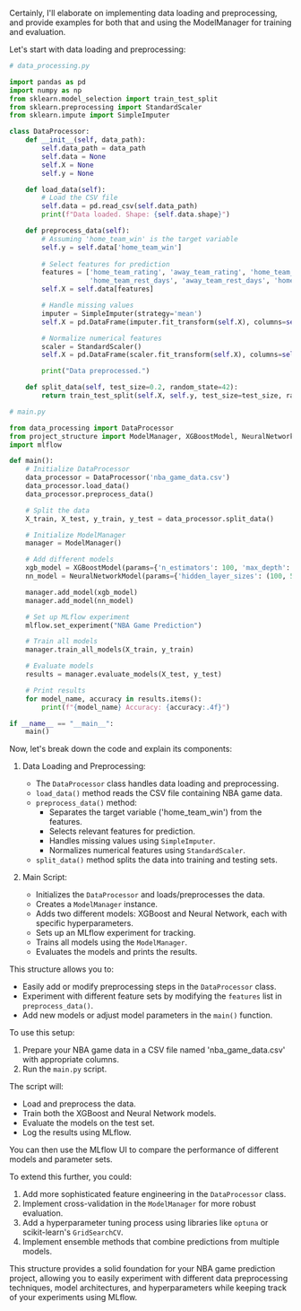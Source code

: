 Certainly, I'll elaborate on implementing data loading and preprocessing, and provide examples for both that and using the ModelManager for training and evaluation.

Let's start with data loading and preprocessing:



```python
# data_processing.py

import pandas as pd
import numpy as np
from sklearn.model_selection import train_test_split
from sklearn.preprocessing import StandardScaler
from sklearn.impute import SimpleImputer

class DataProcessor:
    def __init__(self, data_path):
        self.data_path = data_path
        self.data = None
        self.X = None
        self.y = None

    def load_data(self):
        # Load the CSV file
        self.data = pd.read_csv(self.data_path)
        print(f"Data loaded. Shape: {self.data.shape}")

    def preprocess_data(self):
        # Assuming 'home_team_win' is the target variable
        self.y = self.data['home_team_win']
        
        # Select features for prediction
        features = ['home_team_rating', 'away_team_rating', 'home_team_form', 'away_team_form',
                    'home_team_rest_days', 'away_team_rest_days', 'home_team_injuries', 'away_team_injuries']
        self.X = self.data[features]

        # Handle missing values
        imputer = SimpleImputer(strategy='mean')
        self.X = pd.DataFrame(imputer.fit_transform(self.X), columns=self.X.columns)

        # Normalize numerical features
        scaler = StandardScaler()
        self.X = pd.DataFrame(scaler.fit_transform(self.X), columns=self.X.columns)

        print("Data preprocessed.")

    def split_data(self, test_size=0.2, random_state=42):
        return train_test_split(self.X, self.y, test_size=test_size, random_state=random_state)

# main.py

from data_processing import DataProcessor
from project_structure import ModelManager, XGBoostModel, NeuralNetworkModel
import mlflow

def main():
    # Initialize DataProcessor
    data_processor = DataProcessor('nba_game_data.csv')
    data_processor.load_data()
    data_processor.preprocess_data()

    # Split the data
    X_train, X_test, y_train, y_test = data_processor.split_data()

    # Initialize ModelManager
    manager = ModelManager()

    # Add different models
    xgb_model = XGBoostModel(params={'n_estimators': 100, 'max_depth': 3, 'learning_rate': 0.1})
    nn_model = NeuralNetworkModel(params={'hidden_layer_sizes': (100, 50), 'max_iter': 500, 'alpha': 0.0001})

    manager.add_model(xgb_model)
    manager.add_model(nn_model)

    # Set up MLflow experiment
    mlflow.set_experiment("NBA Game Prediction")

    # Train all models
    manager.train_all_models(X_train, y_train)

    # Evaluate models
    results = manager.evaluate_models(X_test, y_test)

    # Print results
    for model_name, accuracy in results.items():
        print(f"{model_name} Accuracy: {accuracy:.4f}")

if __name__ == "__main__":
    main()

```

Now, let's break down the code and explain its components:

1. Data Loading and Preprocessing:
    - The `DataProcessor` class handles data loading and preprocessing.
    - `load_data()` method reads the CSV file containing NBA game data.
    - `preprocess_data()` method:
        - Separates the target variable ('home_team_win') from the features.
        - Selects relevant features for prediction.
        - Handles missing values using `SimpleImputer`.
        - Normalizes numerical features using `StandardScaler`.
    - `split_data()` method splits the data into training and testing sets.

2. Main Script:
    - Initializes the `DataProcessor` and loads/preprocesses the data.
    - Creates a `ModelManager` instance.
    - Adds two different models: XGBoost and Neural Network, each with specific hyperparameters.
    - Sets up an MLflow experiment for tracking.
    - Trains all models using the `ModelManager`.
    - Evaluates the models and prints the results.

This structure allows you to:
- Easily add or modify preprocessing steps in the `DataProcessor` class.
- Experiment with different feature sets by modifying the `features` list in `preprocess_data()`.
- Add new models or adjust model parameters in the `main()` function.

To use this setup:

1. Prepare your NBA game data in a CSV file named 'nba_game_data.csv' with appropriate columns.
2. Run the `main.py` script.

The script will:
- Load and preprocess the data.
- Train both the XGBoost and Neural Network models.
- Evaluate the models on the test set.
- Log the results using MLflow.

You can then use the MLflow UI to compare the performance of different models and parameter sets.

To extend this further, you could:
1. Add more sophisticated feature engineering in the `DataProcessor` class.
2. Implement cross-validation in the `ModelManager` for more robust evaluation.
3. Add a hyperparameter tuning process using libraries like `optuna` or scikit-learn's `GridSearchCV`.
4. Implement ensemble methods that combine predictions from multiple models.

This structure provides a solid foundation for your NBA game prediction project, allowing you to easily experiment with different data preprocessing techniques, model architectures, and hyperparameters while keeping track of your experiments using MLflow.